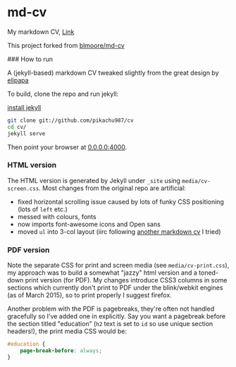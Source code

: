 # md-cv

My markdown CV, [Link](https://pikachu987.github.io/cv/)

This project forked from [blmoore/md-cv](https://github.com/blmoore/md-cv)

### How to run

A (jekyll-based) markdown CV tweaked slightly from the great design by [elipapa](https://github.com/elipapa/markdown-cv)

To build, clone the repo and run jekyll:

[install jekyll](https://jekyllrb.com/docs/installation/)

```bash
git clone git://github.com/pikachu987/cv
cd cv/
jekyll serve
```

Then point your browser at [0.0.0.0:4000](0.0.0.0:4000).

### HTML version

The HTML version is generated by Jekyll under `_site` using `media/cv-screen.css`. Most changes from the original repo are artificial:

* fixed horizontal scrolling issue caused by lots of funky CSS positioning (lots of `left` etc.)
* messed with colours, fonts
* now imports font-awesome icons and Open sans
* moved `ul` into 3-col layout (iirc following [another markdown cv](https://github.com/davidhampgonsalves/resume) I tried)

### PDF version

Note the separate CSS for print and screen media (see `media/cv-print.css`), my approach was to build a somewhat "jazzy" html version and a toned-down print version (for PDF). My changes introduce CSS3 columns in some sections which currently don't print to PDF under the blink/webkit engines (as of March 2015), so to print properly I suggest firefox.

Another problem with the PDF is pagebreaks, they're often not handled gracefully so I've added one in explicitly. Say you want a pagebreak before the section titled "education" (`h2` text is set to `id` so use unique section headers!), the print media CSS would be:

```CSS
#education {
	page-break-before: always;
}
```
